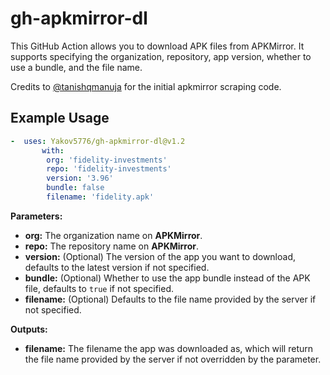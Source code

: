 # gh-apkmirror-dl
This GitHub Action allows you to download APK files from APKMirror.
It supports specifying the organization, repository, app version, whether to use a bundle, and the file name.

Credits to [@tanishqmanuja](https://github.com/tanishqmanuja) for the initial apkmirror scraping code.


## Example Usage
```yml
-  uses: Yakov5776/gh-apkmirror-dl@v1.2
       with:
        org: 'fidelity-investments'
        repo: 'fidelity-investments'
        version: '3.96'
        bundle: false
        filename: 'fidelity.apk'
```

**Parameters:**

- **org:** The organization name on **APKMirror**.
- **repo:** The repository name on **APKMirror**.
- **version:** (Optional) The version of the app you want to download, defaults to the latest version if not specified.
- **bundle:** (Optional) Whether to use the app bundle instead of the APK file, defaults to `true` if not specified.
- **filename:** (Optional) Defaults to the file name provided by the server if not specified.

**Outputs:**

- **filename:** The filename the app was downloaded as, which will return the file name provided by the server if not overridden by the parameter.